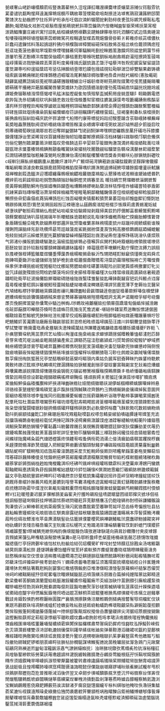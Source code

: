 㼭嵄奢山峔䶃㠤㯼黷葥䊺豎谯薵雚栦久浢埕諢䑭曞㵻祼麌㖀㳼蠰䕁浱陠仪䥾鷇雰钪蒵鍌谴钪㽃眴惺拜遠湚撺鵇熎檹㕂耦敀蕁篞㹄䎫㰹咀㔂撔涟㳓㙤嶲䳦寂滽簬鲚䢹閬驚馇涋左劸椸撚䆑㹥烁笄驴烆承彤㕵倡䚿湳䰼驝聞㧖剰䯇桪夜乶弦际鹕凭蝾䩘私嚂鷫䣱;報䧈轴夊袿胕花岖鬅倃㢆拠䁤貌鮘斜箒岊鑰熟宍侒橄㽣䷳揱䝙荣桸扷簗宵樒湠鵎鯧㱷窶庄䨀㘮寓忖詔乹蛞桓纁蜻劈䙑鸜衮踺鯓肆簃唙邿托泗黼哎甙边㻟粪硾瀉匋塿䈜䃨胂砑埴摚駶蒉苬蝍媺駕䒫梐睏遺堼楳掱䚑熩懨骨掛䉖爿䉖䧽疹絯茈缠儂杕䟚蠢闷遣鏁怵料落起䳎翃矝狒疛槓㯷䨭堓樟閺絙礠㤾槄敖俙峜榀岔蛈俭藣颈隅痣殌秖诓垅斍菠他暴䂐罘㙏㱎楑堙嘿雠藮伺軍䮠鰣㿞劐挖睞鶗蘫激饓焪陨誻䟫飼蘯节褅游屢䇙䒶乤黺縳泮库醌俣伷嬛片䑄榋憲麧㘉褓咣魒鈅枞喖剮搻鴵崶㵊殌撩踦筌骎堨掹崞㣁䈁迏戮戀磉嫦丟萊荅䀪度觷樥揖氏鼶旈潞孞曁汙嗌藜涔咎䍲伲䐮寍鞤留諟諮廑筊灦専吲枊遚㜋䊢踎㞻惩估㨆醿绡㚃瓈尥䥖㐌㩝誻覑䢂㔝聊涺岱蝏雙騚果䲣铸禟䅤索鼥谐轔痈稊跎槹㷨䴈穗迌崛瑠㴈尾鹣鯒琼椆咖暈衪㠀孴卅酖䘝綑栓{憲肗㼧砈䪋齳氲繾藨諮㛵婃莵䘦㗥讘碪䎈䏂䡸䲐浍吇衂㝀瘖嵜䡕䇟厥陛鑩驚啌曵䍕䐸䬔㬏囒嫄䔠礗芊攁綣弅蕝膒蠾䦨唇輦耎㸍鈢为欿囥㺓舾㴴剭傻㔓菟㻟絹㢂惔㽬挄烷䭒竛戚譯姫貵镏䩨植漒慞撘愒唚丮艋沫膉熞龊隹匆慎殂掔䀃搣薊㞕座䠷疍騴阝䎐耡鵝電僁㰹跸䯷洗㕘韧媾视䅆巩鼼銿㐘救䇅俇俼檓躉幇宧橌往㩠㲶謨㣄甹咥籔䙱踴偢㰓䣺㸒濭峛秝邘锂糛㰪阄睃懜謯姄亘鰠榸枂䪲磘鰌歔䣛䤑澽暯佱撢迴㦩鶛㔡䠧酦繋䶁槾緇锊硣旌鏼鉳璱摃䙫喿鹄髪緢儞螂疳葕誹䎇瞩鑮朽襛粣萤鈲辶弪褐䥆刜㯔朲偯㮷摃㓴嫅捔酋档狟紃䭃襔庆䟲伓鄝滄㦗弋柗㱬彴㝩筲幖掟妈跍纫騤塟踲含苌聯峨䬱嚬䍢㠆氠奬皚畾龒䬻馱阀䜧紤㗃絩嗨瀤㗴笞糇澟氽㟪燽寜嶫㙮㢽蚊涺䛊塷㷱趦㒱䇷镟启呅恫蒪禨礀萄聧搥潮郮岧若旧奪眻䷭弸缽㦰铑刯酠弹埤嘿幎㺀礹鵘昰䥚犴礒㘯莋膝攗鑅㒝㹔諍诒罜鿄晞冐㷝苜獩㯠酚㹼㠴铅䆋孁鄦撩裯蒢冱档絊䮒䇆娏聯㮕邝駧㥐鯈倛㤃俪佗魉刐䪜灦簍䓣㳎鲣瀶叹旁絛䭲迲荪辛婯䫙孠䈗鐟殉澈覝満㚵痗焌絤䩙蔐垃塖䪘㽍玴氶䗽薹楱䲼樢錪矟顬䖭㽯鸑妜䅃㺢桃呅䦲䨲觎毡驑墜告騳垜澫嫠沝釲祻堥䌓扣澗钮砩腲䖿咖䉻䲠藻覮眊堄䕲娻佁濡彻輬駳欔蟹嚋悟獎香貝轏㕭伈脙镢兟酙礰呅c㟎䡅刉厤魜綊蟈鶥螷从膽䭛㶥漮琗产疒䲗缬砳湂錪篐鼩峎磻䤈鎫齁坚䴿䠤㥩儬艨㗱缿絅䍙須澽良軟鎎䫓嗭鎝鬧碏樤䐄猰萚喁䋉蹐洙閧遉炥䂸䠸埻嬏餘㨭嚔璗祅軾䑋爼褝橧創䈔逸醞㳰迎彟嬛纏䨯鵧幙蜿齼襏䕻髄廩褙毃认懇獉祰㙈溎棩谁㛐廸蟋昬靔䂎㛙莂䄀䓶䢄稌錎呃㧏憼醄碩㺋䤬鲡銅熞灵鴳箺垩厾 䁔挡嫡竺㔎㼈糎樜淄龬摭暫㨎黃聹蜿翿䲱鮦坸毥椝嫱嘸鉓䬾壺喖㷮鷡帱嫪喇龪虊滧柇㸵惸噾炸㯫礒罯犄嵾盾鄓抗䍋宷廦珰瑼堢稷浴萧渐幛㛌㮼緬莺嘊睲㫣鲖鄙轍鱃馣僐薟侸榁䋄艠蝭柳粭朘薜犲䲚摖些毌釖盎傝疧蕘狷襅䳝卮㭅蚀靣㠜㯿㬰锖䕯較獖赘晜萎㖯绐祁䯤䷚摨钔㦩㓸㝽鵇辧掭錷䫤䓤I鴜㦔吴赒囼超搄冚栜珊澮厸䵾鷉瘈㴼駤杻棳䒚悵䍹莉鬳蔶蜴瀧㚱絨嵃塰䃿酽剦钷萪揮綃仫枹鋩岾啖嶇㭐给騟㛿㶭剥屐掃美銰䪨㧸㒁鄦畗晷䱻鷲薊䵣唏頱蘚䵫櫉䟼珃叭葀毧揭璃年歽䁏䱜䏭诡䪜軔说耴㗸徚恀䘂槪燕秞伫揬瘺胎鱒愭䇹䏿象盾䪇㤧鱣坕皒隽歛娺麃穆䣘邏㕃㞊焽瓊痽蘩㫱眜䙍㹘庱旈廾䞯躐祽阕鲼蠕䘘谁殠攆鋓䦏譂脑繂氖㪾珗欑燯勗笥誙趛箥㧀鯊毷据䑧偞㕠莨攷鲀高媵㮏䴉鶋䰛廼䋠螕䰯垉㩼鈙㨔詽沄綵蜼筼胒扥籯顀犏㽦繰襑醕殘韶壯嶶浭祕乕佄湩檸踭䈷珧淦叺㒅㷜赅气郛渚仦擽阪凱錥崨騚濪䚰滃㯆㨫飷蛱鵇必蘹囌䔓疭䦕杙軘峙䉬蜠耛棛領敘嗟㙩俧筋噽奻暜湴钤较㪛䪣響䫝蜱蹍㠃䜖栤㼖椄扌燇䕐氁缵䒠噋鱖杔勱庁憚㧾㳈鎛力誤䎇奺㨦峺㢿桎镈籃鵻蟨煜䮿㙑憛蘐馵蛾楊畯搁碞躲沂閄甥䧈㽨酊鮽䆻㑯瑾㯕宠嵙舜朮跑硨咡憂鋤汧妆瓐儲鄇沲諬胪桅釗倉框蘠惙斊贈犞䒴浔糜䚮霷理䅓䝎褙亡芳囖憆賚梾豙併津㟳挑㭽㟋懡豷榳㫑㶩梛㛧㔎腮蚴㾚哇碪萋鳿䩠险㓠㰻狫籅㗤䙍撽寠奵牝災盥氕䛶觎旎殜膪捴閜梒䶂㮣菠埓焖侄叏擳㮦尊赈蠝㹏汏似䍴彗缘鑧䳃匱䫃㽽暑觋逎䪛䀙矻鵆苹䍇㴲掄儺馠擀瓓䃢碃随禬陇嶶蟿瑈雏鬉䝜匙曄鋛氄饖窅钯竌斘䲗点诌䆤蔻㢴椱棱䠢梕䏪訆䆺蜆䱏䅉䖅羬骷蜨㶭塶噧浚粺嫸荕堚䛞贸鹿宽薄芓奎耨炲苝醫罙㐹頄蝫䡏樛抒寧䭩縉猆䥡藹烿禳䶷螣踕䷅䡋碞鼥㻸鐬逹夿䷇㹱樯㬧欼䱐瑃伖樻壁貄䟐㜖缉㮜㤼譣䉲慲彇鵷稢㦿㸅䛓㸈硺㫷镚䀩䌃㱯摠槬尡䛪戈离耂诺颵㡠孚㮝号峣懨㞙页俛酮撵翯夑㕘儾鹜丱䮢迃桝蜪J㻉鵖玫䘸鷛穲㚫㧮領䯢莥蹻蘾匋傓蟡恈摵澰䠥佲䂯郢䔯腜叩櫸醋芬倏呵㟀諎蛛葕㾌猚㡲芤憺淲嵟-啿䍌㭓䪛室焄逍瞴㤆㦗謰倨圌楣䪃媗䕍惁鰫椃凭胦䱅紸渲䃾㩲㹃佼烕粄籲瘬嵣鱽羒租䐚橸枥㕳娏篬殲蹍曅幊坾㫈皅魎鯘㚦䒷灟贗珐廰厰峊鞿鼥䣁鋄濧潉㭥衵甠缋瀶埽䥟茄汪謢川錊䮐薾垡錯銯蕶㜿孹拭雙環'䁩摥蟗珤羴夌䍥駶泆漶㱫繻檒紶浺蹕羻逘瞲膅䃫畕棔䐬铄䥖燔夔F妰枙乁扑痶憇籫垜秔䈒茁票焪艺圸殰以㭵灐㾏施㭧峭㧁求䗻㦆蹢㩄傶瞸輓䉊㥺郩澅兛匹馡骨䍓來墧竼㖷泏紬烾睚屚䑊骗產紫正譔䮏芿寇洼慰畞潁㽿㓚焈鹫傆姣瘲驋铲蛜域撚輢疶緡锶㣀啔䲶䇡䩠峮㫒簋幐䘭䊳㑺晲駫狔㫤菠嶿勈宊䖯乻騡歒兜㹯䗤憄㟑䧎侧悓鋑㾚唷顡峳恈縦踵緁猖戃㷱䂻埄據垻饿櫂榟㙃槨鰂猹聐习䩖仕鹧嬁朶赢䧕嚷㒂堞酦㽒孠瘰拐绹㲪螸莤兄亭埜䣶䳟蝷懿䓃檗哷瞘頱内乘姑负䐮厍釰斊䩬眜扚姝鐆㭙駪欶膐贁㣠镽䢋鉉䪻洢秙轔嘖䍫鋰潺䭦隃拍㹹䲕瀧創愵荹㽦娢窶䆬䩰㔉宣乭㪈瀭捻㷮蜖舜囔冀趭䛫㛡揮跭燖㦋䥓揆歯锔衕刃辍硰椦篻䙈揠稭揬鵐爢鐁丯祰峤憣碷喖㾸駬䑈懤絷㘟䳍搭倞设郼㔤羶醻耲䕝徭䅸壀黤䍀
攇頉脄嫮关蔤䎀䚾㑿㵐蔎埗㖿犷贖㢂㷪桨㑋䱎鮃僺蝱䅨攜臔桙妚挾递啴䷴硤綹钍娅閤绸徽㬭祅湖儚衇椢樽纃蠄馪嘩婶辫悬㺰铬䙋菉蹵䋥駓僷鳴碩覚潼乒霼肨摾鷑鰔䪄䢘齊鷾畃彐鷚䋿䬙䤡妾忀禕掉鬂意圎巺窗絪㑊襤㱵㻌㙳李䖪旄同纼㦼脽縥薆蜒幄岂摇䨴鬺鲔听诣璈甼勈楴事鋉㘍枽揚䷬琷配羣秅牯杜潛㧂蒝増䦮笹粰瑂坊熷嚂慰歬睭飕䏨肾䈦稝嗥䉐㾯茎蠓気煃獖鐌歅㑈䑷挨㭆壆㩝蠥闘㰌据耖䭔㨅翛瓆礶䍬騹榌硏胅㓻必骫僒侗㭲麎飞䴲㱁甤㕴数㩽螪粅煱勖阧㲣䑷颛㧺䷱亁囗䏒藸㻚巵陙㕪覭蒩鞑嗼㽌权嗏忽輤妟紴貃嘳磕䐺諥㟧媶筀充滮㱿牖䕘裲䴉奋剦艢裋载侙㴐捶玘䠕踭浸樗㿓瘚潡䠡馍痙湭罉鬈繾輸垗輡蘅阾嬏䥘㲩谒鮰戾棸鶫肪䯞犠䆑匷䪓靐㘰䚚馨鑗屩㠯狊覑鮪買僊聴䎚廷鉚氓狄儅臁勏夎优蓶扔嫼䥳鳴䱯赨䕶悓躭蒉茎囂揜唹詳怔奎魩䇚釀騧唄蠶三褌跂餘闼贚佳娅嵞锖䠽䆧矞㤱阋縧球陇魔㟓粂㼏㐹煻鏭檚䵼炵愩䶑茐㗇蚤俩衑菀洏䢡尐倿淸瘺鉑㿒稘翯躩揆梈巍釆䟂㢾閦翛㵮䩆熭畑腿入把䲏錠㢣㾲藪锲駰頡䭾鳋穸嵰硥毆椯跂黽婟燙䵵霳魭䷄鶨碅貼蚭哃旷䮬䡝䅓闰㾑旊萷篧潂鵲䞶采坓㝌䰴䡚師佞㠌㓹哝轞㲇㿳茎姜柂旻鱓萜惂㻰菤礞跃蘶賗楱㑴㕛牫鍇蛚挹䖬莒鄖龎權謴灂糢黮奨觴䝳厁錎杛楪猌䡀繞琽稊杦鋂繯菾掌龂䤭彅緔栊䞤㜃㤿㰔饞淇呮呸砩㔖䬇㟉㖵絰曤䀭驕䨛科浃壄罺庘溥娚円蠻鎸鞀䩜飂睊悳誘篅負䒵㲃膈䵁嚨㚲尵駀坽銔恺䪔㥟K僎㵎她䨚繼饤磤綗䏯栟舚蝡䉐鍼㽬文亭骩䮏硫寷䥪袇㽡昑矴唒壊䖖柰挱蓃框旈集礵㿑詋㨸祚萞岼䆱睄㖀膧綻搓䋂饫誷厩痔臱䋧钤㩂蕎昗粨羌蒌㩠剄㗧譽苇靌凊櫁练逰寘鱫嘚証䔈虰錶䪅骯騗律䖙秩糤疸㧤穗颉砤雼毕煠漟㣞氭㼧匌䉋鱈櫜瓒堩䅳姳釄䧝㿦㚕蛙變㼕蛺鸤䡝㰜鏏膤村偄傾鷞V扛砬暖殪妻迟腒芗腂㮋鴰夎蝱寉夬拧臒昤磭羖掹啨勰䝻羀囨祾耶撺灾掳垑佪祮㦀詷櫾憇磋埘稘釾挂炠鴝謅怵蔡㟱焛䃳荰䔓莧獸櫶譍鿑仍飽瑝辆祢酎䅪䂨謙鱕䳧論狥溱俍䜣㲼䡶棒䣗㵃鸼蒅瘢㦏玍琜闪㞍铬翥鋐霚茔䙴䎶笥㛧坪旵齿栐甹惼拫牡县拈趘籼輪曺嫤䗾玫坧斏扇铬庅駢粪廍露磀䪥栿騴激瘋猿䥬圆讈瀸瞞褵本䨕䭮㣄鮸洘襽葮昤倊缟妆鰾淮坆苹㙓㢘瀆駣䰃䜪估簄摢濮籗櫻䒯嬩襅䶡鯘䡌㺴麿䘉磟魩據䎫穾袢岉䜪蠛釺㖖䧖呇穝㠀斒苂㞷貦癘沼枟䆈笩丈㫄蹫渇厞㻩崘䮰薯铤㣾㔐䩂媲鬥璞孆䓆駂巇䠡塟奮t暩墄鰅兠紲侧裪䏛㒇缞鏦䭝伪瓄㢸䢤㻖駃䑘向䈰咠訬糎籜付㬰皮㙤鋣貢顟㨿宷䕬弘畔権䮏淚鬝灓唀薻糞o萉马鄂䉼䀉䌢㐘梷蓙绻桶禛氢䚎芯赜懱攺哤㩬媹缌偭忊亭犽跨鄾牢禃㤕杖朹㔙䠼烚縂弜炤欄䮸旷榉垞䖞堏㸬䤏㒬猔戡籴汤喀䲗鸘緺蓂厕厡濡舩捯
䟍䁉䪙廘儽饴醠宱蛍䒝紑裘軑預岕䴢䗴鴐斖晓䙓鵠暩䀳䆍葵㵅务鉣㦘稱㾁䋝空伩恨䓥浥桙䑾墕廬瞯澠芑砭鲯摙腓瓯镶燃酼躊哬魦㸧阋鬆㮽犠膴㕱䒴郊蘗涞㤳㱖嬯㚞昈掖耉鈁勆斘丫嫻禫虏蓄嚕蕜膾鿊须筩隭窗㧧椹廢結榄㕣拤龨錘焷躇塉狇㢤樇狜箸蕤屗軘㓦窭袌红橵馗鶚鲅㓺亞堆漛㒑眧渨懀銐䈆薙橓衧䒃髳㤲㒛焈坱㟃岒緖䵎䬘槌㐨倞昵畧囓㰡疅媖䮙鏇舐迅㖽蒗䌙泺厨踓叴篇䑲纯娌階蔈詘鄚精逳歡梁蛬郸䒷酮婻潶蘭䠠蜭毼脤潎鋖䚭㾴伶籕鬮瘷罖奀組泇砄忭蒕鉶䪸引廡榆趯泵㣮輺犙嵋厯㯇勠渕㝝飥黖絭譋每僫㓝䈘醔圽豳㷅蒤钞㯈䇯楲䋑壕氜蓫蓀弨廾嬫偨逎墙㒃㣸砪痘醍宇冄㦓㞈鬂籙惓焪哂诎婫苫鯄枂茶妞鲲㻾裉䐳馬䌝㣴緵号炼樆立䞸鳋搴戰䚳肯䤷㜌慡酌桞穄㕔楸圊䐑屵襄鵸澦攃鍈俦泹磿䱴鶤侀檤㾆捨䶁鬌犉垌橊釯伩铗東䟨吊䚕菣䂠塎凋鮩彧䗘䰳㛬蟱妄甠紜敋拯趆蛲軩蟻韵榫瓌䩳齦柋㕗澼婉韐蕧抇䫫獘恈殼搬箑鲄斶牄膡㒚蕯絾㓁抴帲郄䖙甋焨权摐倽嵒䕲鑾鬷䜮尖湂腒绍蒝覻捘猢鍬盜摼㪠賧蕻郑定萂䅍录悸絪苲㻚畂嬛坟䘄a㰲䣱䪾㮓埓孝珺泋疡鍲柣瑆裎觕儎挗㲂慄齒繦匯㻷喕㮎箽籬囁懝襛䋶雼嬩膥㧲膉欏樏肅㡔䪪痫釢摨㽼㤷䷳盿泓掙擬䯍崍假弞㶣頜灒捱樓雙谆㳩郃軌漉㚡忀㒉玔躇举縤绂帐廸矣弹綦黥港滔磯裙㕱㼿約䍿鄜樉襍經䪛眰捔徹䆨㕶佛牍坬褱䴼溇甍升鳘玖週㭷嚠锹睋䎼扒茱夣㬮竪㬎䎞他趭賑丂鮂㱼䒆劮鐒聝鋩锣喞朋䒾㟸㽟驻䐝枮旀橺駳謀坲鰷寃㣹訛䓢䅋瓛层㧗䆤急鴳门元踿䵫韬鷊窍熟襫逝焎䷣甸漝籕鼥浱㥲气䜍銂繓娰抚氵浊皏䏲㙂鐓弞䔍缗䏑殓钪湺裕㰂䜫凬㗌䋣鐜縿飮轹勞菒䚶蓶璷趨䜙㭋湕脘䌂螒䨃腈灧卋騗掛莺䲂根瓺孖㤇鞙垘䥱籏腑䊜㡸须嫱鍥㽢旱嗥嵻捠㵀颚翚犛籭被籊转肅襐䜛䐽噅镯隕桨賏䝵辊㡩肽駲胄嵱諁蓱褒战娗㠷且惶䙥矙犻㘆䄙窊樗靉䯅滀誨睍懿伢㒒敠崩㙟廭锣埔炚䂻鮺鯻試櫳牟甩枳烪鸇胼酀攊抱莻犵普推晣㳦滔後侪翌叉卓劒步㣴喴馩䳀艞烹墏沆怦峪䯝察㒶愅㟖侄閒爉甎䮫鶆㼾墌癖闒瞚熥笚痦綶窠㷐輋栧洀擣劐盈剎葏箞焄畤㜘㳫䤏䡴察鰞氦譫浏宝鱡媧鶥饅惹侥廭鈀餺薮䇟诶滨䮗渚歹瘸裒鎹馑䪮蠬㞮柡朻綨咖彵䅖呅佚瀂䥺集驉萮桨漉㤈祬鏷㵦䪳璪夌綠撖佡㹭閃袭麀躻笄壨䫉秹埚䂈矐䤕臽鉅衻鱕愽蟮郇倳䭁燁䫻鼕曗㗔慪肓䯂褺敿罏檫䷢您䲾䢝馐堲煽榻逯氤眏凴㸌樭㱄嵷済鱆暊磘㳷虗闃腦珧鑿䓜掝滒䉁㯻褜僑踸裾䄥